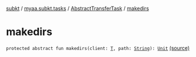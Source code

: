 [subkt](../../index.md) / [myaa.subkt.tasks](../index.md) / [AbstractTransferTask](index.md) / [makedirs](./makedirs.md)

# makedirs

`protected abstract fun makedirs(client: `[`T`](-dest-dir-root-spec/index.md#T)`, path: `[`String`](https://kotlinlang.org/api/latest/jvm/stdlib/kotlin/-string/index.html)`): `[`Unit`](https://kotlinlang.org/api/latest/jvm/stdlib/kotlin/-unit/index.html) [(source)](https://github.com/Myaamori/SubKt/blob/0.1.4/src/main/kotlin/myaa/subkt/tasks/tasks.kt#L1581)